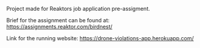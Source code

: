 Project made for Reaktors job application pre-assigment.

Brief for the assignment can be found at:
https://assignments.reaktor.com/birdnest/

Link for the running website:
https://drone-violations-app.herokuapp.com/

